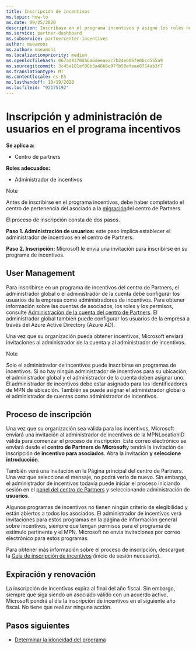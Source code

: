 ```yaml
---
title: Inscripción de incentivos
ms.topic: how-to
ms.date: 09/25/2020
description: Inscríbase en el programa incentivos y asigne los roles necesarios para la administración de usuarios. En este artículo se describe el proceso de inscripción.
ms.service: partner-dashboard
ms.subservice: partnercenter-incentives
author: mseamons
ms.author: mseamons
ms.localizationpriority: medium
ms.openlocfilehash: 067ad9370da6a6deeaeac7b24e606fe0bcd555a9
ms.sourcegitcommit: 3c45a181ef86b3a4866e97fb50efeae8714ab3f7
ms.translationtype: MT
ms.contentlocale: es-ES
ms.lasthandoff: 10/19/2020
ms.locfileid: "92175192"
---
```

# <a name="enrollment-and-user-management-in-the-incentives-program"></a>Inscripción y administración de usuarios en el programa incentivos

**Se aplica a:**

- Centro de partners

**Roles adecuados:**

- Administrador de incentivos

>[!NOTE]
>Antes de inscribirse en el programa incentivos, debe haber completado el centro de pertenencia del asociado a la [migración](prepare-pmc-pc-migration.md)del centro de Partners.

El proceso de inscripción consta de dos pasos.

**Paso 1. Administración de usuarios:** este paso implica establecer el administrador de incentivos en el centro de Partners.

**Paso 2. Inscripción:** Microsoft le envía una invitación para inscribirse en su programa de incentivos.

## <a name="user-management"></a>User Management

Para inscribirse en un programa de incentivos del centro de Partners, el administrador global o el administrador de la cuenta debe configurar los usuarios de la empresa como administradores de incentivos. Para obtener información sobre las cuentas de asociados, los roles y los permisos, consulte [Administración de la cuenta del centro de Partners](partner-center-account-setup.md). El administrador global también puede configurar los usuarios de la empresa a través del Azure Active Directory (Azure AD).

Una vez que su organización pueda obtener incentivos, Microsoft enviará invitaciones al administrador de la cuenta y al administrador de incentivos.

>[!NOTE]
>Solo el administrador de incentivos puede inscribirse en programas de incentivos. Si no hay ningún administrador de incentivos para su ubicación, el administrador global y el administrador de la cuenta deben asignar uno. El administrador de incentivos debe estar asignado para los identificadores de MPN de ubicación. También se puede asignar el administrador global o el administrador de cuentas como administrador de incentivos.

## <a name="enrollment-process"></a>Proceso de inscripción

Una vez que su organización sea válida para los incentivos, Microsoft enviará una invitación al administrador de incentivos de la MPNLocationID válida para comenzar el proceso de inscripción. Este correo electrónico se enviará desde el **centro de Partners de Microsoft**y tendrá la invitación de inscripción de **incentivo para asociados**. Abra la invitación **y seleccione introducción**.

También verá una invitación en la Página principal del centro de Partners. Una vez que seleccione el mensaje, no podrá verlo de nuevo. Sin embargo, el administrador de incentivos todavía puede iniciar el proceso iniciando sesión en el [panel del centro de Partners](https://partner.microsoft.com/dashboard/) y seleccionando administración de **usuarios**.

Algunos programas de incentivos no tienen ningún criterio de elegibilidad y están abiertos a todos los asociados. El administrador de incentivos verá invitaciones para estos programas en la página de información general sobre incentivos, siempre que tengan permisos para el programa de estímulo pertinente y el MPN. Microsoft no envía invitaciones por correo electrónico para estos programas.

Para obtener más información sobre el proceso de inscripción, descargue la [Guía de inscripción de incentivos](https://partner.microsoft.com/resources/detail/partner-center-incentives-enrollment-pdf) (inicio de sesión necesario).

## <a name="expiration-and-renewal"></a>Expiración y renovación

La inscripción de incentivos expira al final del año fiscal. Sin embargo, siempre que siga siendo un asociado válido con un acuerdo activo, Microsoft pondrá al día la inscripción de incentivos en el siguiente año fiscal. No tiene que realizar ninguna acción.

## <a name="next-steps"></a>Pasos siguientes

- [Determinar la idoneidad del programa](incentives-determined-your-program-eligibility.md)
